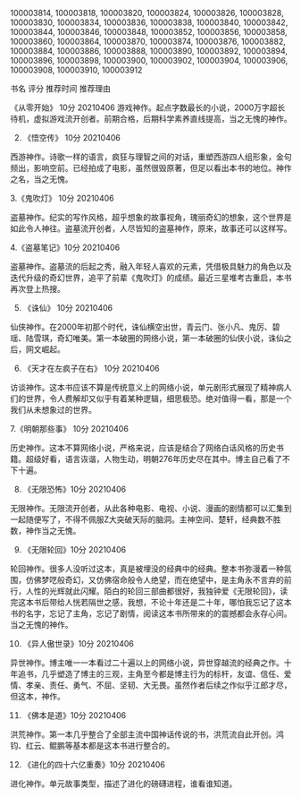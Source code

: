 100003814,
100003818,
100003820,
100003824,
100003826,
100003828,
100003830,
100003834,
100003836,
100003838,
100003840,
100003842,
100003844,
100003846,
100003848,
100003852,
100003856,
100003858,
100003860,
100003864,
100003870,
100003874,
100003876,
100003882,
100003884,
100003886,
100003888,
100003890,
100003892,
100003894,
100003896,
100003898,
100003900,
100003902,
100003904,
100003906,
100003908,
100003910,
100003912


书名 评分 推荐时间 推荐理由

《从零开始》 10分 20210406
游戏神作。起点字数最长的小说，2000万字超长待机，虚拟游戏流开创者。前期合格，后期科学素养直线提高，当之无愧的神作。

2. 《悟空传》 10分 20210406

西游神作。诗歌一样的语言，疯狂与理智之间的对话，重塑西游四人组形象，金句频出，影响空前。已经拍成了电影，虽然很毁原著，但足以看出本书的地位。神作之名，当之无愧。

3.《鬼吹灯》 10分 20210406

盗墓神作。纪实的写作风格，超乎想象的故事视角，瑰丽奇幻的想象，这个世界是如此令人神往。盗墓流开创者，人尽皆知的盗墓神作，原来，故事还可以这样写。

4.《盗墓笔记》10分 20210406

盗墓神作。盗墓流的后起之秀，融入年轻人喜欢的元素，凭借极具魅力的角色以及迭代升级的奇幻世界，追平了前辈《鬼吹灯》的成绩。最近三星堆考古重启，本书再次登上热搜。

5. 《诛仙》 10分 20210406

仙侠神作。在2000年初那个时代，诛仙横空出世，青云门、张小凡、鬼厉、碧瑶、陆雪琪，奇幻唯美。第一本破圈的网络小说，第一本破圈的仙侠小说，诛仙之后，网文崛起。

6. 《天才在左疯子在右》 10分 20210406

访谈神作。这本书应该不算是传统意义上的网络小说，单元剧形式展现了精神病人们的世界，令人费解却又似乎有着某种逻辑，细思极恐。绝对值得一看，那是一个我们从未想象过的世界。

7.《明朝那些事》 10分 20210406

历史神作。这本不算网络小说，严格来说，应该是结合了网络白话风格的历史书籍。超级好看，语言诙谐，人物生动，明朝276年历史尽在其中。博主自己看了不下十遍。

8. 《无限恐怖》10分 20210406

无限神作。无限流开创者，从此各种电影、电视、小说、漫画的剧情都可以汇集到一起随便写了，不得不佩服Z大突破天际的脑洞。主神空间、楚轩，经典数不胜数，神作当之无愧。

9. 《无限轮回》10分 20210406

轮回神作。很多人没听过这本，真是被埋没的经典中的经典。整本书弥漫着一种氛围，仿佛梦呓般奇幻，又仿佛宿命般令人绝望，而在绝望中，是主角永不言弃的前行，人性的光辉就此闪耀。陌白的轮回三部曲都很好，我独钟爱《无限轮回》，读完这本书后带给人恍若隔世之感，我想，不论十年还是二十年，哪怕我忘记了这本书的名字，忘记了主角，忘记了剧情，阅读这本书所带来的的震撼都会永存心间。当之无愧的神作。

10. 《异人傲世录》10分 20210406

异世神作。博主唯一一本看过二十遍以上的网络小说，异世穿越流的经典之作。十年追书，几乎塑造了博主的三观，主角至今都是博主行为的标杆，友谊、信任、爱情、孝亲、责任、勇气、不屈、坚韧、大无畏。虽然作者后续之作似乎江郎才尽，但这本，神作。

11. 《佛本是道》10分 20210406

洪荒神作。第一本几乎整合了全部主流中国神话传说的书，洪荒流自此开创。鸿钧、红云、鲲鹏等基本都是这本书进行整合的。

12. 《进化的四十六亿重奏》10分 20210406

进化神作。单元故事类型，描述了进化的磅礴进程，谁看谁知道。